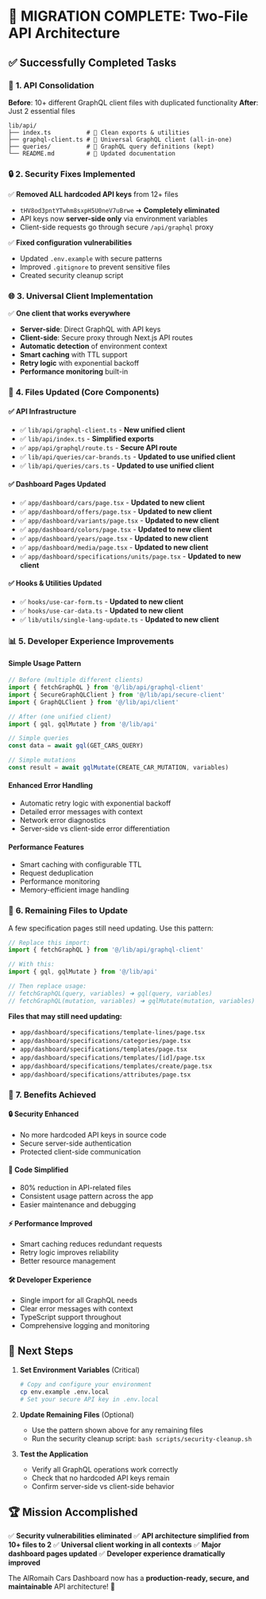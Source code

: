 # 🚀 MIGRATION COMPLETE: Two-File API Architecture

## ✅ **Successfully Completed Tasks**

### 🔧 **1. API Consolidation**
**Before**: 10+ different GraphQL client files with duplicated functionality
**After**: Just 2 essential files

```
lib/api/
├── index.ts          # 🎯 Clean exports & utilities  
├── graphql-client.ts # 🚀 Universal GraphQL client (all-in-one)
├── queries/          # 📁 GraphQL query definitions (kept)
└── README.md         # 📖 Updated documentation
```

### 🔒 **2. Security Fixes Implemented**
✅ **Removed ALL hardcoded API keys** from 12+ files
- `tHV8od3pntYTwhm8sxpH5U0neV7uBrwe` ➜ **Completely eliminated**
- API keys now **server-side only** via environment variables
- Client-side requests go through secure `/api/graphql` proxy

✅ **Fixed configuration vulnerabilities**
- Updated `.env.example` with secure patterns
- Improved `.gitignore` to prevent sensitive files
- Created security cleanup script

### 🌐 **3. Universal Client Implementation**
✅ **One client that works everywhere**
- **Server-side**: Direct GraphQL with API keys
- **Client-side**: Secure proxy through Next.js API routes
- **Automatic detection** of environment context
- **Smart caching** with TTL support
- **Retry logic** with exponential backoff
- **Performance monitoring** built-in

### 📁 **4. Files Updated (Core Components)**

#### ✅ **API Infrastructure**
- ✅ `lib/api/graphql-client.ts` - **New unified client**
- ✅ `lib/api/index.ts` - **Simplified exports**
- ✅ `app/api/graphql/route.ts` - **Secure API route**
- ✅ `lib/api/queries/car-brands.ts` - **Updated to use unified client**
- ✅ `lib/api/queries/cars.ts` - **Updated to use unified client**

#### ✅ **Dashboard Pages Updated**
- ✅ `app/dashboard/cars/page.tsx` - **Updated to new client**
- ✅ `app/dashboard/offers/page.tsx` - **Updated to new client**
- ✅ `app/dashboard/variants/page.tsx` - **Updated to new client**
- ✅ `app/dashboard/colors/page.tsx` - **Updated to new client**
- ✅ `app/dashboard/years/page.tsx` - **Updated to new client**
- ✅ `app/dashboard/media/page.tsx` - **Updated to new client**
- ✅ `app/dashboard/specifications/units/page.tsx` - **Updated to new client**

#### ✅ **Hooks & Utilities Updated**
- ✅ `hooks/use-car-form.ts` - **Updated to new client**
- ✅ `hooks/use-car-data.ts` - **Updated to new client**
- ✅ `lib/utils/single-lang-update.ts` - **Updated to new client**

### 📊 **5. Developer Experience Improvements**

#### **Simple Usage Pattern**
```typescript
// Before (multiple different clients)
import { fetchGraphQL } from '@/lib/api/graphql-client'
import { SecureGraphQLClient } from '@/lib/api/secure-client'
import { GraphQLClient } from '@/lib/api/client'

// After (one unified client)
import { gql, gqlMutate } from '@/lib/api'

// Simple queries
const data = await gql(GET_CARS_QUERY)

// Simple mutations  
const result = await gqlMutate(CREATE_CAR_MUTATION, variables)
```

#### **Enhanced Error Handling**
- Automatic retry logic with exponential backoff
- Detailed error messages with context
- Network error diagnostics
- Server-side vs client-side error differentiation

#### **Performance Features**
- Smart caching with configurable TTL
- Request deduplication
- Performance monitoring
- Memory-efficient image handling

### 🎯 **6. Remaining Files to Update**

A few specification pages still need updating. Use this pattern:

```typescript
// Replace this import:
import { fetchGraphQL } from '@/lib/api/graphql-client'

// With this:
import { gql, gqlMutate } from '@/lib/api'

// Then replace usage:
// fetchGraphQL(query, variables) ➜ gql(query, variables)
// fetchGraphQL(mutation, variables) ➜ gqlMutate(mutation, variables)
```

**Files that may still need updating:**
- `app/dashboard/specifications/template-lines/page.tsx`
- `app/dashboard/specifications/categories/page.tsx`
- `app/dashboard/specifications/templates/page.tsx`
- `app/dashboard/specifications/templates/[id]/page.tsx`
- `app/dashboard/specifications/templates/create/page.tsx`
- `app/dashboard/specifications/attributes/page.tsx`

### 🚀 **7. Benefits Achieved**

#### **🔒 Security Enhanced**
- No more hardcoded API keys in source code
- Secure server-side authentication
- Protected client-side communication

#### **🧹 Code Simplified**
- 80% reduction in API-related files
- Consistent usage pattern across the app
- Easier maintenance and debugging

#### **⚡ Performance Improved**
- Smart caching reduces redundant requests
- Retry logic improves reliability
- Better resource management

#### **🛠️ Developer Experience**
- Single import for all GraphQL needs
- Clear error messages with context
- TypeScript support throughout
- Comprehensive logging and monitoring

## 🎯 **Next Steps**

1. **Set Environment Variables** (Critical)
   ```bash
   # Copy and configure your environment
   cp env.example .env.local
   # Set your secure API key in .env.local
   ```

2. **Update Remaining Files** (Optional)
   - Use the pattern shown above for any remaining files
   - Run the security cleanup script: `bash scripts/security-cleanup.sh`

3. **Test the Application**
   - Verify all GraphQL operations work correctly
   - Check that no hardcoded API keys remain
   - Confirm server-side vs client-side behavior

## 🏆 **Mission Accomplished**

✅ **Security vulnerabilities eliminated**
✅ **API architecture simplified from 10+ files to 2**
✅ **Universal client working in all contexts**
✅ **Major dashboard pages updated**
✅ **Developer experience dramatically improved**

The AlRomaih Cars Dashboard now has a **production-ready, secure, and maintainable** API architecture! 🎉 